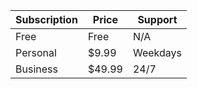 <!DOCTYPE html>
<html>

  <head>
    <meta charset="UTF-8">
    <title> Activity5 </title>
  </head>

  <body>
    <table>
      <thead>
        <tr>
          <th>Subscription</th>
          <th>Price</th>
          <th>Support</th>
        </tr>
      </thead>
      <tbody>
        <tr>
          <td>Free</td>
          <td>Free</td>
          <td>N/A</td>
        </tr>
        <tr>
          <td>Personal</td>
          <td>$9.99</td>
          <td>Weekdays</td>
        </tr>
        <tr>
          <td>Business</td>
          <td>$49.99</td>
          <td>24/7</td>
        </tr>
      </tbody>
    </table>
  </body>

</html>
<!--
Visual Code Mobile
Developed By Manish Nirmal
App Available on Play Store :-
https://play.google.com/store/apps/details?id=lk.visual.code.mobile
YouTube :-
https://youtube.com/ManishNirmal
-->
